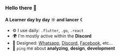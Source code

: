### Hello there 👋

#### A Learner day by day ☼ and lancer ☾

- ⚙️ I use daily: `.flutter`, `.go`, `.react`
- 🌍 I'm mostly active within the **Discord**
- 💅 Designed: [Whatsapp](https://wa.me/6281241438052), [Discord](https://discordapp.com/users/665101009714504), [Facebook](https://web.facebook.com/rijal.farhan.9), etc…
- 💬 `ping` me about **analyzing**, **design**, **development**
